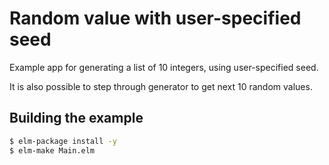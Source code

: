 # Random value with user-specified seed

Example app for generating a list of 10 integers, using user-specified seed.

It is also possible to step through generator to get next 10 random values.

## Building the example

```sh
$ elm-package install -y
$ elm-make Main.elm
```